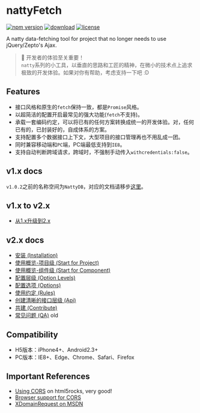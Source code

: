 # nattyFetch

[![npm version](https://img.shields.io/npm/v/natty-fetch.svg?style=flat)](https://www.npmjs.com/package/natty-fetch) [![download](https://img.shields.io/npm/dm/natty-fetch.svg?style=flat)](https://www.npmjs.com/package/natty-fetch) [![license](https://img.shields.io/badge/license-MIT-blue.svg?style=flat)](https://raw.githubusercontent.com/jias/natty-fetch/master/LICENSE)

A natty data-fetching tool for project that no longer needs to use jQuery/Zepto's Ajax.

> 🍻 开发者的体验至关重要！  
> `natty`系列的小工具，以垂直的思路和工匠的精神，在微小的技术点上追求极致的开发体验。如果对你有帮助，考虑支持一下吧 :D

## Features

* 接口风格和原生的`fetch`保持一致，都是`Promise`风格。
* 以超简洁的配置开启最常见的强大功能(`fetch`不支持)。
* 承载一套编码约定，可以将已有的任何方案转换成统一的开发体验。对，任何已有的，已封装好的，自成体系的方案。
* 支持配置多个数据接口上下文，大型项目的接口管理再也不用乱成一团。
* 同时兼容移动端和`PC`端，PC端最低支持到`IE8`。
* 支持自动判断跨域请求，跨域时，不强制手动传入`withcredentials:false`。

## v1.x docs

`v1.0.2`之前的名称空间为`NattyDB`，对应的文档请移步[这里](https://github.com/Jias/natty-fetch/tree/v1.0.2)。

## v1.x to v2.x

* [从1.x升级到2.x](docs/from_v1_to_v2.md)

## v2.x docs

* [安装 (Installation)](docs/install.md)
* [使用概览-项目级 (Start for Project)](docs/start_for_project.md)
* [使用概览-组件级 (Start for Component)](docs/start_for_component.md)
* [配置层级 (Option Levels)](docs/option_levels.md)
* [配置选项 (Options)](docs/options.md)
* [使用约定 (Rules)](docs/rules.md)
* [创建清晰的接口层级 (Api)](docs/clear_api.md)
* [共建 (Contribute)](docs/dev.md)
* [常见问题 (QA)](docs/questions.md) old

## Compatibility

* H5版本：iPhone4+、Android2.3+
* PC版本：IE8+、Edge、Chrome、Safari、Firefox


## Important References

* [Using CORS](http://www.html5rocks.com/en/tutorials/cors/) on html5rocks, very good!
* [Browser support for CORS](http://enable-cors.org/client.html)
* [XDomainRequest on MSDN](https://msdn.microsoft.com/en-us/library/cc288060(VS.85).aspx)